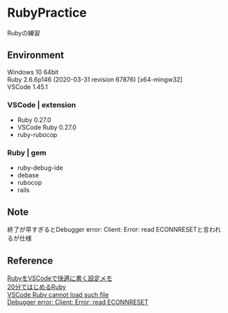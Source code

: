 # RubyPractice
Rubyの練習

## Environment
Windows 10 64bit  
Ruby 2.6.6p146 (2020-03-31 revision 67876) [x64-mingw32]  
VSCode 1.45.1  

### VSCode | extension
 - Ruby 0.27.0
 - VSCode Ruby 0.27.0
 - ruby-rubocop
### Ruby | gem
 - ruby-debug-ide
 - debase
 - rubocop
 - rails

## Note
終了が早すぎるとDebugger error: Client: Error: read ECONNRESETと言われるが仕様

## Reference
[RubyをVSCodeで快適に書く設定メモ](https://tec.sg-life.jp/blog/?p=258)  
[20分ではじめるRuby](https://www.ruby-lang.org/ja/documentation/quickstart/)  
[VSCode Ruby cannot load such file](https://stackoverflow.com/questions/50659574/visual-studio-code-ruby-uncaught-exception-cannot-load-such-file)  
[Debugger error: Client: Error: read ECONNRESET](https://github.com/rubyide/vscode-ruby/issues/117)
